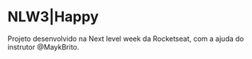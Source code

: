 # NLW3|Happy
Projeto desenvolvido na Next level week da Rocketseat, com a ajuda do instrutor @MaykBrito.
